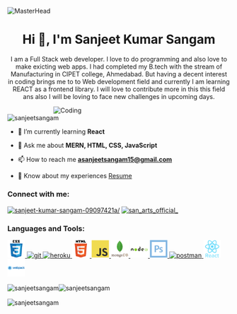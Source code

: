 ![MasterHead](https://www.audienceplanet.com/root/template/1//images/web-development.gif)

<h1 align="center">Hi 👋, I'm Sanjeet Kumar Sangam</h1>
<p align="center">I am a Full Stack web developer. I love to do programming and also love to make exicting web apps. I had completed my B.tech with the stream of Manufacturing in CIPET college, Ahmedabad.
  But having a decent interest in coding brings me to to Web development field and currently I am learning REACT as a frontend library.
  I will love to contribute more in this this field ans also I will be loving to face new challenges in upcoming days.
</p>

<img src="https://miro.medium.com/max/1360/0*gqO3slLmGb4mUeje.gif" align="right" width="400" alt="Coding">

<p align="left"> <img src="https://komarev.com/ghpvc/?username=sanjeetsangam&label=Profile%20views&color=0e75b6&style=flat" alt="sanjeetsangam" /> </p>

- 🌱 I’m currently learning **React**

- 💬 Ask me about **MERN, HTML, CSS, JavaScript**

- 📫 How to reach me **asanjeetsangam15@gmail.com**

- 📄 Know about my experiences 
<a target="_blank" href="https://drive.google.com/file/d/1nL0ko6UpIACpsygvKqd4ifu2sxgQ9bau/view?usp=sharing">Resume</a>

<h3 align="left">Connect with me:</h3>
<p align="left">
<a href="https://linkedin.com/in/sanjeet-kumar-sangam-09097421a/" target="blank"><img align="center" src="https://raw.githubusercontent.com/rahuldkjain/github-profile-readme-generator/master/src/images/icons/Social/linked-in-alt.svg" alt="sanjeet-kumar-sangam-09097421a/" height="30" width="40" /></a>
<a href="https://instagram.com/san_arts_official_" target="blank"><img align="center" src="https://raw.githubusercontent.com/rahuldkjain/github-profile-readme-generator/master/src/images/icons/Social/instagram.svg" alt="san_arts_official_" height="30" width="40" /></a>
</p>

<h3 align="left">Languages and Tools:</h3>
<p align="left"> <a href="https://www.w3schools.com/css/" target="_blank" rel="noreferrer"> <img src="https://raw.githubusercontent.com/devicons/devicon/master/icons/css3/css3-original-wordmark.svg" alt="css3" width="40" height="40"/> </a> 
  <a href="https://git-scm.com/" target="_blank" rel="noreferrer"> <img src="https://www.vectorlogo.zone/logos/git-scm/git-scm-icon.svg" alt="git" width="40" height="40"/> </a> 
  <a href="https://heroku.com" target="_blank" rel="noreferrer"> <img src="https://www.vectorlogo.zone/logos/heroku/heroku-icon.svg" alt="heroku" width="40" height="40"/> </a> 
  <a href="https://www.w3.org/html/" target="_blank" rel="noreferrer"> <img src="https://raw.githubusercontent.com/devicons/devicon/master/icons/html5/html5-original-wordmark.svg" alt="html5" width="40" height="40"/> </a>
  <a href="https://developer.mozilla.org/en-US/docs/Web/JavaScript" target="_blank" rel="noreferrer"> <img src="https://raw.githubusercontent.com/devicons/devicon/master/icons/javascript/javascript-original.svg" alt="javascript" width="40" height="40"/> </a> 
  <a href="https://www.mongodb.com/" target="_blank" rel="noreferrer"> <img src="https://raw.githubusercontent.com/devicons/devicon/master/icons/mongodb/mongodb-original-wordmark.svg" alt="mongodb" width="40" height="40"/> </a>
  <a href="https://nodejs.org" target="_blank" rel="noreferrer"> <img src="https://raw.githubusercontent.com/devicons/devicon/master/icons/nodejs/nodejs-original-wordmark.svg" alt="nodejs" width="40" height="40"/> </a>
  <a href="https://www.photoshop.com/en" target="_blank" rel="noreferrer"> <img src="https://raw.githubusercontent.com/devicons/devicon/master/icons/photoshop/photoshop-line.svg" alt="photoshop" width="40" height="40"/> </a>
  <a href="https://postman.com" target="_blank" rel="noreferrer"> <img src="https://www.vectorlogo.zone/logos/getpostman/getpostman-icon.svg" alt="postman" width="40" height="40"/> </a> 
  <a href="https://reactjs.org/" target="_blank" rel="noreferrer"> <img src="https://raw.githubusercontent.com/devicons/devicon/master/icons/react/react-original-wordmark.svg" alt="react" width="40" height="40"/> </a>
  <a href="https://webpack.js.org" target="_blank" rel="noreferrer"> <img src="https://raw.githubusercontent.com/devicons/devicon/d00d0969292a6569d45b06d3f350f463a0107b0d/icons/webpack/webpack-original-wordmark.svg" alt="webpack" width="40" height="40"/> </a> </p>

<p><img align="left" src="https://github-readme-stats.vercel.app/api/top-langs?username=sanjeetsangam&show_icons=true&locale=en&layout=compact" alt="sanjeetsangam" /></p> 

<p>&nbsp;<img align="left" src="https://github-readme-stats.vercel.app/api?username=sanjeetsangam&show_icons=true&locale=en" alt="sanjeetsangam" /></p> 

<p><img align="center" src="https://github-readme-streak-stats.herokuapp.com/?user=sanjeetsangam&" alt="sanjeetsangam" /></p>
